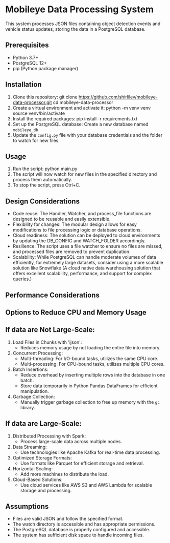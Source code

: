 # Mobileye Data Processing System
This system processes JSON files containing object detection events and vehicle status updates, storing the data in a PostgreSQL database.

## Prerequisites
- Python 3.7+
- PostgreSQL 12+
- pip (Python package manager)

## Installation
1. Clone this repository:
git clone https://github.com/shirlilev/mobileye-data-processor.git
cd mobileye-data-processor
2. Create a virtual environment and activate it:
python -m venv venv
source venv/bin/activate
3. Install the required packages:
pip install -r requirements.txt
4. Set up the PostgreSQL database: Create a new database named `mobileye_db`
5. Update the `config.py` file with your database credentials and the folder to watch for new files.

## Usage
1. Run the script:
python main.py
2. The script will now watch for new files in the specified directory and process them automatically.
3. To stop the script, press Ctrl+C.

## Design Considerations
- Code reuse: The Handler, Watcher, and process_file functions are designed to be reusable and easily extensible.
- Flexibility for changes: The modular design allows for easy modifications to file processing logic or database operations.
- Cloud readiness: The solution can be deployed to cloud environments by updating the DB_CONFIG and WATCH_FOLDER accordingly.
- Resilience: The script uses a file watcher to ensure no files are missed, and processed files are removed to prevent duplication.
- Scalability: While PostgreSQL can handle moderate volumes of data efficiently, for extremely large datasets, consider using a more scalable solution like Snowflake 
            (A cloud native data warehousing solution that offers excellent scalability, performance, and support for complex queries.)

## Performance Considerations
## Options to Reduce CPU and Memory Usage
## If data are Not Large-Scale:
1. Load Files in Chunks with 'ijson':
   - Reduces memory usage by not loading the entire file into memory.
2. Concurrent Processing:
   - Multi-threading: For I/O-bound tasks, utilizes the same CPU core.
   - Multi-processing: For CPU-bound tasks, utilizes multiple CPU cores.
3. Batch Insertions:
   - Reduce overhead by inserting multiple rows into the database in one batch.
   - Store data temporarily in Python Pandas DataFrames for efficient manipulation.
4. Garbage Collection:
   - Manually trigger garbage collection to free up memory with the `gc` library.
## If data are Large-Scale:
1. Distributed Processing with Spark:
   - Process large-scale data across multiple nodes.
2. Data Streaming:
   - Use technologies like Apache Kafka for real-time data processing.
3. Optimized Storage Formats:
   - Use formats like Parquet for efficient storage and retrieval.
4. Horizontal Scaling:
   - Add more machines to distribute the load.
5. Cloud-Based Solutions:
   - Use cloud services like AWS S3 and AWS Lambda for scalable storage and processing.

## Assumptions
- Files are valid JSON and follow the specified format.
- The watch directory is accessible and has appropriate permissions.
- The PostgreSQL database is properly configured and accessible.
- The system has sufficient disk space to handle incoming files.
